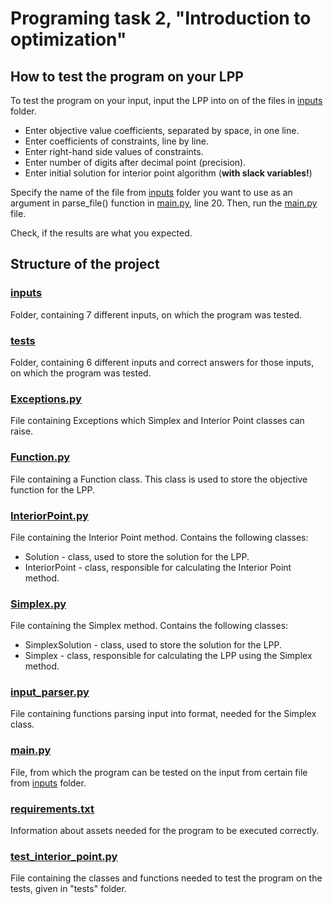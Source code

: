 # Programing task 2, "Introduction to optimization"

## How to test the program on your LPP
To test the program on your input, input the LPP into on of the files in [inputs](https://github.com/optimization-team/interior-point/tree/main/inputs) folder.
- Enter objective value coefficients, separated by space, in one line.
- Enter coefficients of constraints, line by line.
- Enter right-hand side values of constraints.
- Enter number of digits after decimal point (precision).
- Enter initial solution for interior point algorithm (**with slack variables!**) 

Specify the name of the file from [inputs](https://github.com/optimization-team/interior-point/tree/main/inputs) folder you want to use as an argument in parse_file() function in [main.py](https://github.com/optimization-team/interior-point/blob/main/main.py), line 20. Then, run the [main.py](https://github.com/optimization-team/interior-point/blob/main/main.py) file.

Check, if the results are what you expected.
## Structure of the project
### [inputs](https://github.com/optimization-team/interior-point/tree/main/inputs)
Folder, containing 7 different inputs, on which the program was tested.
### [tests](https://github.com/optimization-team/interior-point/tree/main/tests)
Folder, containing 6 different inputs and correct answers for those inputs, on which the program was tested.
### [Exceptions.py](https://github.com/optimization-team/interior-point/blob/main/Exceptions.py)
File containing Exceptions which Simplex and Interior Point classes can raise.
### [Function.py](https://github.com/optimization-team/interior-point/blob/main/Function.py)
File containing a Function class. This class is used to store the objective function for the LPP.
### [InteriorPoint.py](https://github.com/optimization-team/interior-point/blob/main/InteriorPoint.py)
File containing the Interior Point method. Contains the following classes:
- Solution - class, used to store the solution for the LPP.
- InteriorPoint - class, responsible for calculating the Interior Point method.
### [Simplex.py](https://github.com/optimization-team/interior-point/blob/main/Simplex.py)
File containing the Simplex method. Contains the following classes:
- SimplexSolution - class, used to store the solution for the LPP.
- Simplex - class, responsible for calculating the LPP using the Simplex method.
### [input_parser.py](https://github.com/optimization-team/interior-point/blob/main/input_parser.py)
File containing functions parsing input into format, needed for the Simplex class.
### [main.py](https://github.com/optimization-team/interior-point/blob/main/main.py)
File, from which the program can be tested on the input from certain file from [inputs](https://github.com/optimization-team/interior-point/tree/main/inputs) folder.
### [requirements.txt](https://github.com/optimization-team/interior-point/blob/main/requirements.txt)
Information about assets needed for the program to be executed correctly.
### [test_interior_point.py](https://github.com/optimization-team/interior-point/blob/main/test_interior_point.py)
File containing the classes and functions needed to test the program on the tests, given in "tests" folder.
